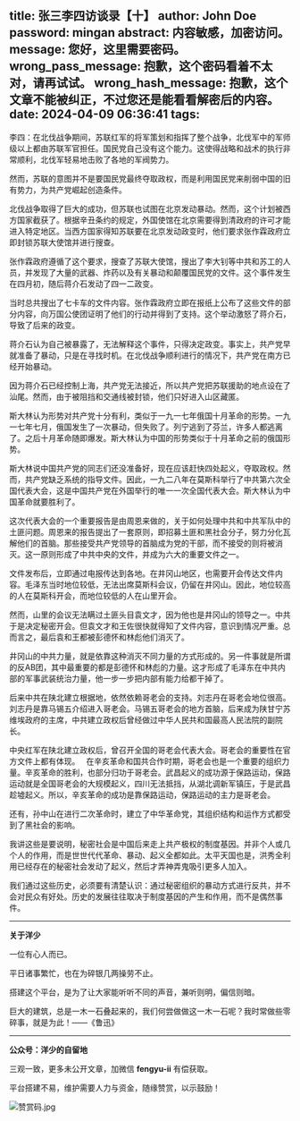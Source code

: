 title: 张三李四访谈录【十】
author: John Doe
password: mingan
abstract: 内容敏感，加密访问。
message: 您好，这里需要密码。
wrong_pass_message: 抱歉，这个密码看着不太对，请再试试。
wrong_hash_message: 抱歉，这个文章不能被纠正，不过您还是能看看解密后的内容。
date: 2024-04-09 06:36:41
tags:
---
李四：在北伐战争期间，苏联红军的将军策划和指挥了整个战争，<!--more-->北伐军中的军师级以上都由苏联军官担任。国民党自己没有这个能力。这使得战略和战术的执行非常顺利，北伐军轻易地击败了各地的军阀势力。

然而，苏联的意图并不是要国民党最终夺取政权，而是利用国民党来削弱中国的旧有势力，为共产党崛起创造条件。

北伐战争取得了巨大的成功，但苏联也试图在北京发动暴动。然而，这个计划被西方国家截获了。根据辛丑条约的规定，外国使馆在北京需要得到清政府的许可才能进入特定地区。当西方国家得知苏联要在北京发动政变时，他们要求张作霖政府立即封锁苏联大使馆并进行搜查。

张作霖政府遵循了这个要求，搜查了苏联大使馆，搜出了李大钊等中共和苏工的人员，并发现了大量的武器、炸药以及有关暴动和颠覆国民党的文件。这个事件发生在四月初，随后蒋介石发动了四一二政变。

当时总共搜出了七卡车的文件内容。张作霖政府立即在报纸上公布了这些文件的部分内容，向万国公使团证明了他们的行动并得到了支持。这个举动激怒了蒋介石，导致了后来的政变。

蒋介石认为自己被暴露了，无法解释这个事件，只得决定政变。事实上，共产党早就准备了暴动，只是在寻找时机。在北伐战争顺利进行的情况下，共产党在南方已经开始暴动。

因为蒋介石已经控制上海，共产党无法接近，所以共产党把苏联援助的地点设在了汕尾。然而，由于被阻挡和交通线被封锁，他们只好进入山区藏匿。

斯大林认为形势对共产党十分有利，类似于一九一七年俄国十月革命的形势。一九一七年七月，俄国发生了一次暴动，但失败了。列宁逃到了芬兰，许多人都逃离了。之后十月革命随即爆发。斯大林认为中国的形势类似于十月革命之前的俄国形势。

斯大林说中国共产党的同志们还没准备好，现在应该赶快四处起义，夺取政权。然而，共产党缺乏系统的指导文件。因此，一九二八年在莫斯科举行了中共第六次全国代表大会，这是中国共产党在外国举行的唯一一次全国代表大会。斯大林认为中国革命就要胜利了。

这次代表大会的一个重要报告是由周恩来做的，关于如何处理中共和中共军队中的土匪问题。周恩来的报告提出了一套原则，即招募土匪和黑社会分子，努力分化瓦解他们的首脑。那些接受共产党领导的首脑成为党的干部，而不接受的则将被消灭。这一原则形成了中共中央的文件，并成为六大的重要文件之一。

文件发布后，立即通过电报传达到各地。在井冈山地区，也需要开会传达文件内容。毛泽东当时地位较低，无法出席莫斯科会议，仍留在井冈山。因此，地位较高的人在莫斯科开会，而地位较低的人在山里开会。

然而，山里的会议无法瞒过土匪头目袁文才，因为他也是井冈山的领导之一。中共于是决定秘密开会。但袁文才和王佐很快就得知了文件内容，意识到情况严重。总而言之，最后袁和王都被彭德怀和林彪他们消灭了。

井冈山的中共力量，就是依靠这种消灭不同力量的方式形成的。另一件事就是所谓的反AB团，其中最重要的都是彭德怀和林彪的力量。这才形成了毛泽东在中共内部的军事武装统治力量，他一步一步把内部有能力给都干掉了。

后来中共在陕北建立根据地，依然依赖哥老会的支持。刘志丹在哥老会地位很高。刘志丹是靠马锡五介绍进入哥老会。马锡五哥老会的地方首脑，后来成为陕甘宁苏维埃政府的主席，中共建立政权后曾经做过中华人民共和国最高人民法院的副院长。

中央红军在陕北建立政权后，曾召开全国的哥老会代表大会。哥老会的重要性在官方文件上都有体现。
 
在辛亥革命和国共合作时期，哥老会也是一个重要的组织力量。辛亥革命的胜利，也部分归功于哥老会。武昌起义的成功源于保路运动，保路运动就是全国哥老会的大规模起义，四川无法抵挡，从湖北调新军镇压，于是武昌趁墟起义。所以，辛亥革命的成功是靠保路运动，保路运动的主力是哥老会。

还有，孙中山在进行二次革命时，建立了中华革命党，其组织结构和运作方式都受到了黑社会的影响。

我讲这些是要说明，秘密社会是中国后来走上共产极权的制度基因。并非个人或几个人的作用，而是世世代代革命、暴动、起义全都如此。太平天国也是，洪秀全利用已经存在的秘密社会发动了起义，然后才弄神弄鬼吸引更多人加入。

我们通过这些历史，必须要有清楚认识：通过秘密组织的暴动方式进行反共，并不会对民众有好处。历史的发展往往取决于制度基因的产生和作用，而不是偶然事件。
- - -
**关于洋少**

一位有心人而已。

平日诸事繁忙，也在为碎银几两操劳不止。

搭建这个平台，是为了让大家能听听不同的声音，兼听则明，偏信则暗。

巨大的建筑，总是一木一石叠起来的，我们何尝做做这一木一石呢？我时常做些零碎事，就是为此！——《鲁迅》

---

**公众号：洋少的自留地** 

三观一致，更多未公开文章，加微信 **fengyu-ii** 有偿获取。

平台搭建不易，维护需要人力与资金，随缘赞赏，以示鼓励！

![赞赏码.jpg](/images/shang.jpg)